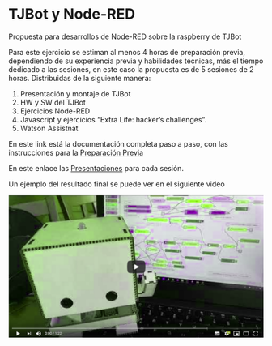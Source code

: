 # TJBot y Node-RED
Propuesta para desarrollos de Node-RED sobre la raspberry de TJBot

Para este ejercicio se estiman al menos 4 horas de preparación previa, dependiendo de su experiencia previa y habilidades técnicas, más el tiempo dedicado a las sesiones, en este caso la propuesta es de 5 sesiones de 2 horas. Distribuidas de la siguiente manera:

1. Presentación y montaje de TJBot
2. HW y SW del TJBot
3. Ejercicios Node-RED
4. Javascript y ejercicios “Extra Life: hacker’s challenges”.
5. Watson Assistnat 

En este link está la documentación completa paso a paso, con las instrucciones para la <a href= "http://www.watsonvaaclase.es/moodle/mod/resource/view.php?id=27">Preparación Previa</a> <br>

En este enlace las <a href= "http://www.watsonvaaclase.es/moodle/mod/folder/view.php?id=29">Presentaciones</a> para cada sesión. <br>

Un ejemplo del resultado final se puede ver en el siguiente video

<a href="https://www.youtube.com/watch?v=Loob-zuiWGA"><img id="img1" src="files/img/TJNodered.png"></a> <br>
